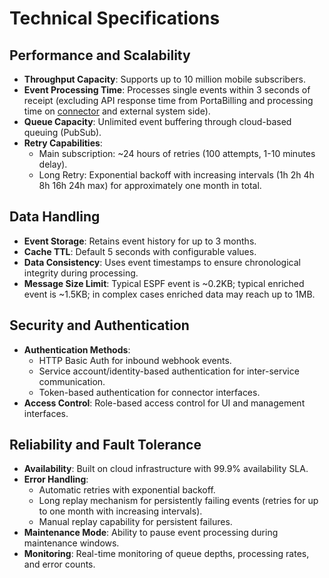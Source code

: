 # Technical Specifications

## Performance and Scalability

- **Throughput Capacity**: Supports up to 10 million mobile subscribers.
- **Event Processing Time**: Processes single events within 3 seconds of receipt (excluding API response time from PortaBilling and processing time on [connector][connector] and external system side).
- **Queue Capacity**: Unlimited event buffering through cloud-based queuing (PubSub).
- **Retry Capabilities**:
    - Main subscription: ~24 hours of retries (100 attempts, 1-10 minutes delay).
    - Long Retry: Exponential backoff with increasing intervals (1h 2h 4h 8h 16h 24h max) for approximately one month in total.

## Data Handling

- **Event Storage**: Retains event history for up to 3 months.
- **Cache TTL**: Default 5 seconds with configurable values.
- **Data Consistency**: Uses event timestamps to ensure chronological integrity during processing.
- **Message Size Limit**: Typical ESPF event is ~0.2KB; typical enriched event is ~1.5KB; in complex cases enriched data may reach up to 1MB.

## Security and Authentication

- **Authentication Methods**:
    - HTTP Basic Auth for inbound webhook events.
    - Service account/identity-based authentication for inter-service communication.
    - Token-based authentication for connector interfaces.
- **Access Control**: Role-based access control for UI and management interfaces.

## Reliability and Fault Tolerance

- **Availability**: Built on cloud infrastructure with 99.9% availability SLA.
- **Error Handling**:
    - Automatic retries with exponential backoff.
    - Long replay mechanism for persistently failing events (retries for up to one month with increasing intervals).
    - Manual replay capability for persistent failures.
- **Maintenance Mode**: Ability to pause event processing during maintenance windows.
- **Monitoring**: Real-time monitoring of queue depths, processing rates, and error counts.

<!-- References -->
[connector]: ../connector-overview.md